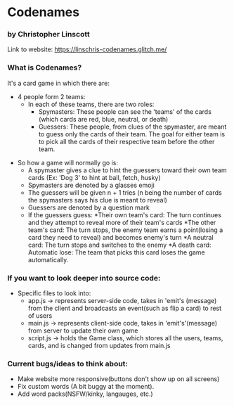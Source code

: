 # Codenames
### by Christopher Linscott

Link to website: https://linschris-codenames.glitch.me/

### What is Codenames?

It's a card game in which there are:
* 4 people form 2 teams:
  * In each of these teams, there are two roles:
    * Spymasters: These people can see the 'teams' of the cards (which cards are red, blue, neutral, or death)
    * Guessers: These people, from clues of the spymaster, are meant to guess only the cards of their team.
The goal for either team is to pick all the cards of their respective team before the other team.
- So how a game will normally go is:
  - A spymaster gives a clue to hint the guessers toward their own team cards (Ex: 'Dog 3' to hint at ball, fetch, husky)
   - Spymasters are denoted by a glasses emoji
  - The guessers will be given n + 1 tries (n being the number of cards the spymasters says his clue is meant to reveal) 
   - Guessers are denoted by a question mark
  - If the guessers guess:
    *Their own team's card: The turn continues and they attempt to reveal more of their team's cards
    *The other team's card: The turn stops, the enemy team earns a point(losing a card they need to reveal) and becomes enemy's turn
    *A neutral card: The turn stops and switches to the enemy
    *A death card: Automatic lose: The team that picks this card loses the game automatically.

### If you want to look deeper into source code:
- Specific files to look into:
  - app.js -> represents server-side code, takes in 'emit's (message) from the client and broadcasts an event(such as flip a card) to rest of users
  - main.js -> represents client-side code, takes in 'emit's'(message) from server to update their own game
  - script.js -> holds the Game class, which stores all the users, teams, cards, and is changed from updates from main.js
  
### Current bugs/ideas to think about:
- Make website more responsive(buttons don't show up on all screens)
- Fix custom words (A bit buggy at the moment).
- Add word packs(NSFW/kinky, langauges, etc.)

